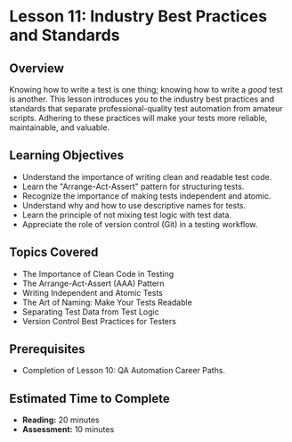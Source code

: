 # Lesson 11: Industry Best Practices and Standards

## Overview

Knowing how to write a test is one thing; knowing how to write a *good* test is another. This lesson introduces you to the industry best practices and standards that separate professional-quality test automation from amateur scripts. Adhering to these practices will make your tests more reliable, maintainable, and valuable.

## Learning Objectives

- Understand the importance of writing clean and readable test code.
- Learn the "Arrange-Act-Assert" pattern for structuring tests.
- Recognize the importance of making tests independent and atomic.
- Understand why and how to use descriptive names for tests.
- Learn the principle of not mixing test logic with test data.
- Appreciate the role of version control (Git) in a testing workflow.

## Topics Covered

- The Importance of Clean Code in Testing
- The Arrange-Act-Assert (AAA) Pattern
- Writing Independent and Atomic Tests
- The Art of Naming: Make Your Tests Readable
- Separating Test Data from Test Logic
- Version Control Best Practices for Testers

## Prerequisites

- Completion of Lesson 10: QA Automation Career Paths.

## Estimated Time to Complete

- **Reading:** 20 minutes
- **Assessment:** 10 minutes